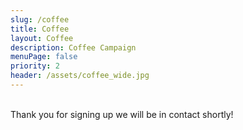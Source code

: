 ```yaml
---
slug: /coffee
title: Coffee
layout: Coffee
description: Coffee Campaign
menuPage: false
priority: 2
header: /assets/coffee_wide.jpg
---
```


<br>
Thank you for signing up we will be in contact shortly!
